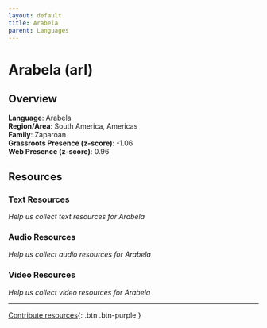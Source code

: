 ```yaml
---
layout: default
title: Arabela
parent: Languages
---
```


# Arabela (arl)

## Overview

**Language**: Arabela  
**Region/Area**: South America, Americas  
**Family**: Zaparoan  
**Grassroots Presence (z-score)**: -1.06  
**Web Presence (z-score)**: 0.96  

## Resources

### Text Resources
*Help us collect text resources for Arabela*

### Audio Resources
*Help us collect audio resources for Arabela*

### Video Resources
*Help us collect video resources for Arabela*

---

[Contribute resources](https://forms.office.com/e/1SfLJx3u1r){: .btn .btn-purple }
